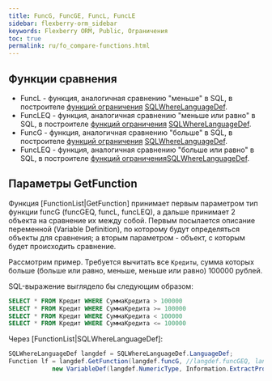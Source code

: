 ```yaml
---
title: FuncG, FuncGE, FuncL, FuncLE
sidebar: flexberry-orm_sidebar
keywords: Flexberry ORM, Public, Ограничения
toc: true
permalink: ru/fo_compare-functions.html
---
```


## Функции сравнения

* FuncL - функция, аналогичная сравнению "меньше" в SQL, в построителе [функций ограничения](limit-function.html) [SQLWhereLanguageDef](function-list.html).
* FuncLEQ - функция, аналогичная сравнению "меньше или равно" в SQL, в построителе [функций ограничения](limit-function.html) [SQLWhereLanguageDef](function-list.html).
* FuncG - функция, аналогичная сравнению "больше" в SQL, в построителе [функций ограничения](limit-function.html) [SQLWhereLanguageDef](function-list.html).
* FuncLEQ - функция, аналогичная сравнению "больше или равно" в SQL, в построителе [функций ограничения](limit-function.html)[SQLWhereLanguageDef](function-list.html).

## Параметры GetFunction
Функция [FunctionList|GetFunction] принимает первым параметром тип функции funcG (funcGEQ, funcL, funcLEQ), а дальше принимает 2 объекта на сравнение их между собой. Первым посылается описание переменной (Variable Definition), по которому будут определяться объекты для сравнения; а вторым параметром - объект, с которым будет происходить сравнение.

Рассмотрим пример. Требуется вычитать все `Кредиты`, сумма которых больше (больше или равно, меньше, меньше или равно) 100000 рублей.

SQL-выражение выглядело бы следующим образом:

```sql
SELECT * FROM Кредит WHERE СуммаКредита > 100000
SELECT * FROM Кредит WHERE СуммаКредита >= 100000
SELECT * FROM Кредит WHERE СуммаКредита < 100000
SELECT * FROM Кредит WHERE СуммаКредита <= 100000
```

Через [FunctionList|SQLWhereLanguageDef]:

```cs
SQLWhereLanguageDef langdef = SQLWhereLanguageDef.LanguageDef;
Function lf = langdef.GetFunction(langdef.funcG, //langdef.funcGEQ, langdef.funcL, langdef.funcLEQ
			new VariableDef(langdef.NumericType, Information.ExtractPropertyPath<Кредит>(x => x.СуммаКредита)), 100000);
```

